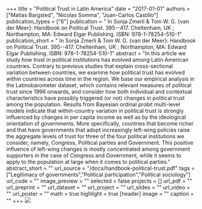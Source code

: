 +++
title = "Political Trust in Latin America"
date = "2017-01-01"
authors = ["Matias Bargsted", "Nicolas Somma", "Juan-Carlos Castillo"]
publication_types = ["6"]
publication = " In Sonja Zmerli & Tom W. G. {van der Meer}: Handbook on Political Trust.  395--417. Cheltenham, UK ; Northampton, MA: Edward Elgar Publishing. ISBN: 978-1-78254-510-1"
publication_short = " In Sonja Zmerli & Tom W. G. {van der Meer}: Handbook on Political Trust.  395--417. Cheltenham, UK ; Northampton, MA: Edward Elgar Publishing. ISBN: 978-1-78254-510-1"
abstract = "In this article we study how trust in political institutions has evolved among Latin American countries. Contrary to previous studies that explain cross-sectional variation between countries, we examine how political trust has evolved within countries across time in the region. We base our empirical analysis in the Latinobarometer dataset, which contains relevant measures of political trust since 1996 onwards, and consider how both individual and contextual characteristics have possibly triggered (or not) changes in political trust among the population. Results from Bayesian ordinal probit multi-level models indicate that within-country variation in political trust is strongly influenced by changes in per capita income as well as by the ideological orientation of governments. More specifically, countries that become richer and that have governments that adopt increasingly left-wing policies raise the aggregate levels of trust for three of the four political institutions we consider, namely, Congress, Political parties and Government. This positive influence of left-wing changes is mostly concentrated among government supporters in the case of Congress and Government, while it seems to apply to the population at large when it comes to political parties."
abstract_short = ""
url_source = "/docs/handbook-political-trust.pdf"
tags = ["Legitimacy of governments","Political participation","Political sociology"]
url_code = ""
image_preview = ""
selected = false
projects = []
url_pdf = ""
url_preprint = ""
url_dataset = ""
url_project = ""
url_slides = ""
url_video = ""
url_poster = ""
math = true
highlight = true
[header]
image = ""
caption = ""
+++
![](https://www.e-elgar.com/shop/media/catalog/product/cache/01c740ac49768798d3ac9bd0cdac340f/9/7/9781782545101.jpg)

